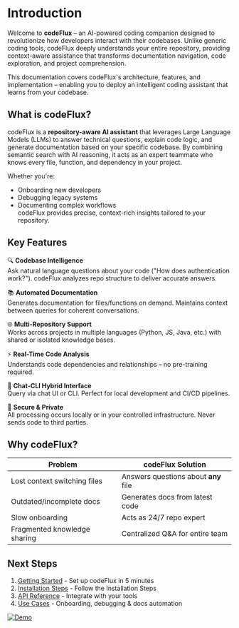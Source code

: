 # Introduction

Welcome to **codeFlux** – an AI-powered coding companion designed to revolutionize how developers interact with their codebases. Unlike generic coding tools, codeFlux deeply understands your entire repository, providing context-aware assistance that transforms documentation navigation, code exploration, and project comprehension.

This documentation covers codeFlux's architecture, features, and implementation – enabling you to deploy an intelligent coding assistant that learns from your codebase.

## What is codeFlux?

codeFlux is a **repository-aware AI assistant** that leverages Large Language Models (LLMs) to answer technical questions, explain code logic, and generate documentation based on your specific codebase. By combining semantic search with AI reasoning, it acts as an expert teammate who knows every file, function, and dependency in your project.

Whether you're:
- Onboarding new developers
- Debugging legacy systems
- Documenting complex workflows  
codeFlux provides precise, context-rich insights tailored to your repository.

## Key Features

🔍 **Codebase Intelligence**  
Ask natural language questions about your code ("How does authentication work?"). codeFlux analyzes repo structure to deliver accurate answers.

📚 **Automated Documentation**  
Generates documentation for files/functions on demand. Maintains context between queries for coherent conversations.

🌐 **Multi-Repository Support**  
Works across projects in multiple languages (Python, JS, Java, etc.) with shared or isolated knowledge bases.

⚡ **Real-Time Code Analysis**  
Understands code dependencies and relationships – no pre-training required.

🤖 **Chat-CLI Hybrid Interface**  
Query via chat UI or CLI. Perfect for local development and CI/CD pipelines.

🔐 **Secure & Private**  
All processing occurs locally or in your controlled infrastructure. Never sends code to third parties.

## Why codeFlux?

| Problem                          | codeFlux Solution                     |
|----------------------------------|--------------------------------------|
| Lost context switching files     | Answers questions about **any** file |
| Outdated/incomplete docs         | Generates docs from latest code      |
| Slow onboarding                  | Acts as 24/7 repo expert             |
| Fragmented knowledge sharing     | Centralized Q&A for entire team      |

## Next Steps

1. [Getting Started](getting_started.md) - Set up codeFlux in 5 minutes  
2. [Installation Steps](architecture.md) - Follow the Installation Steps
3. [API Reference](api.md) - Integrate with your tools  
4. [Use Cases](usage.md) - Onboarding, debugging & docs automation  

[![Demo](https://img.shields.io/badge/Demo-Live_Example-green?style=for-the-badge)](demo.md)
